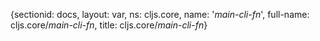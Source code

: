 {sectionid: docs, layout: var, ns: cljs.core, name: '*main-cli-fn*', full-name: cljs.core/*main-cli-fn*,
  title: cljs.core/*main-cli-fn*}
